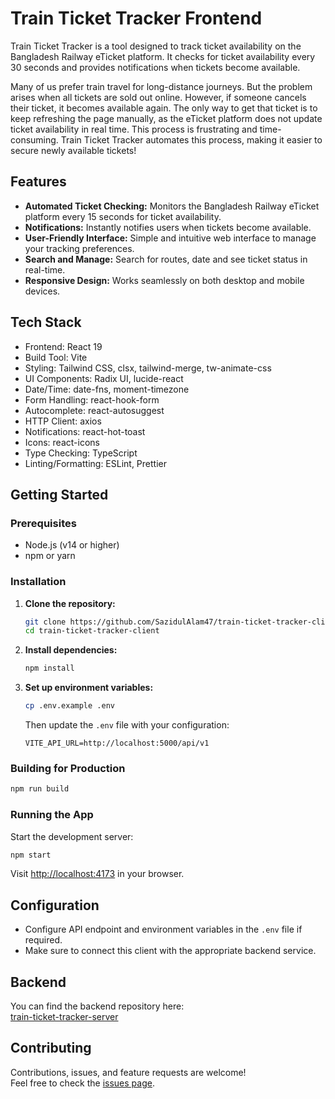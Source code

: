 # Train Ticket Tracker Frontend

Train Ticket Tracker is a tool designed to track ticket availability on the Bangladesh Railway eTicket platform. It checks for ticket availability every 30 seconds and provides notifications when tickets become available.

Many of us prefer train travel for long-distance journeys. But the problem arises when all tickets are sold out online. However, if someone cancels their ticket, it becomes available again. The only way to get that ticket is to keep refreshing the page manually, as the eTicket platform does not update ticket availability in real time. This process is frustrating and time-consuming. Train Ticket Tracker automates this process, making it easier to secure newly available tickets!

## Features

- **Automated Ticket Checking:** Monitors the Bangladesh Railway eTicket platform every 15 seconds for ticket availability.
- **Notifications:** Instantly notifies users when tickets become available.
- **User-Friendly Interface:** Simple and intuitive web interface to manage your tracking preferences.
- **Search and Manage:** Search for routes, date and see ticket status in real-time.
- **Responsive Design:** Works seamlessly on both desktop and mobile devices.

## Tech Stack

- Frontend: React 19
- Build Tool: Vite
- Styling: Tailwind CSS, clsx, tailwind-merge, tw-animate-css
- UI Components: Radix UI, lucide-react
- Date/Time: date-fns, moment-timezone
- Form Handling: react-hook-form
- Autocomplete: react-autosuggest
- HTTP Client: axios
- Notifications: react-hot-toast
- Icons: react-icons
- Type Checking: TypeScript
- Linting/Formatting: ESLint, Prettier

## Getting Started

### Prerequisites

- Node.js (v14 or higher)
- npm or yarn

### Installation

1. **Clone the repository:**

    ```bash
    git clone https://github.com/SazidulAlam47/train-ticket-tracker-client.git
    cd train-ticket-tracker-client
    ```

2. **Install dependencies:**

    ```bash
    npm install
    ```

3. **Set up environment variables:**

    ```bash
    cp .env.example .env
    ```

    Then update the `.env` file with your configuration:

    ```env
    VITE_API_URL=http://localhost:5000/api/v1
    ```

### Building for Production

```bash
npm run build
```

### Running the App

Start the development server:

```bash
npm start
```

Visit [http://localhost:4173](http://localhost:4173) in your browser.

## Configuration

- Configure API endpoint and environment variables in the `.env` file if required.
- Make sure to connect this client with the appropriate backend service.

## Backend

You can find the backend repository here:  
[train-ticket-tracker-server](https://github.com/SazidulAlam47/train-ticket-tracker-server)

## Contributing

Contributions, issues, and feature requests are welcome!  
Feel free to check the [issues page](https://github.com/SazidulAlam47/train-ticket-tracker-client/issues).
